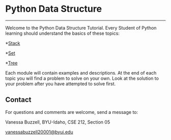 # Python Data Structure

---

Welcome to the Python Data Structure Tutorial. Every Student of Python learning
should understand the basics of these topics:

\*[Stack](1-stack.md)

\*[Set](2-set.md)

\*[Tree](3-tree.md)

Each module will contain examples and descriptions. At the end of each topic you will find a problem to solve on your own. Look at the solution to your problem after you have attempted to solve first.

## Contact

For questions and comments are welcome, send a message to:

Vanessa Buzzell, BYU-Idaho, CSE 212, Section 05

[vanessabuzzell20001@byui.edu](vanessabuzzell@byui.edu)
